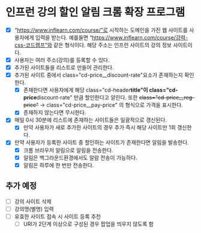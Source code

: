 # 인프런 강의 할인 알림 크롬 확장 프로그램

- [x] “https://www.inflearn.com/course/”로 시작하는 도메인을 가진 웹 사이트를 사용자에게 입력을 받는다. 예를들면 “https://www.inflearn.com/course/강력-css-코드캠프”와 같은 형식이다. 해당 주소는 인프런 사이트의 강의 정보 사이트이다.
- [x] 사용자는 여러 주소(강의)를 등록할 수 있다.
- [x] 추가된 사이트들을 리스트로 만들어 관리한다.
- [x] 추가된 사이트 중에서 class="cd-price\_\_discount-rate"요소가 존재하는지 확인한다.
  - [x] 존재한다면 사용자에게 해당 class="cd-header**title”이 class="cd-price**discount-rate" 만큼 할인한다고 알린다. 또한 ~~class="cd-price\_\_reg-price"~~ → class="cd-price\_\_pay-price" 의 형식으로 가격을 표시한다.
  - [x] 존재하지 않는다면 무시한다.
- [x] 매일 0시 30분에 리스트에 존재하는 사이트들은 일괄적으로 갱신된다.
  - [x] 만약 사용자가 새로 추가한 사이트의 경우 추가 즉시 해당 사이트만 1회 갱신한다.
- [x] 만약 사용자가 등록한 사이트 중 할인하는 사이트가 존재한다면 알림을 발송한다.
  - [x] 크롬 브라우저 알림으로 알림을 전송한다.
  - [x] 알림은 백그라운드환경에서도 알람 전송이 가능하다.
  - [x] 알림은 하루에 한 번만 전송한다.

## 추가 예정

- [ ] 강의 사이트 삭제
- [ ] 강의명(별명) 입력
- [ ] 유효한 사이트 접속 시 사이트 등록 추천
  - [ ] URI가 2단계 이상으로 구성된 경우 팝업을 띄우지 않도록 함
